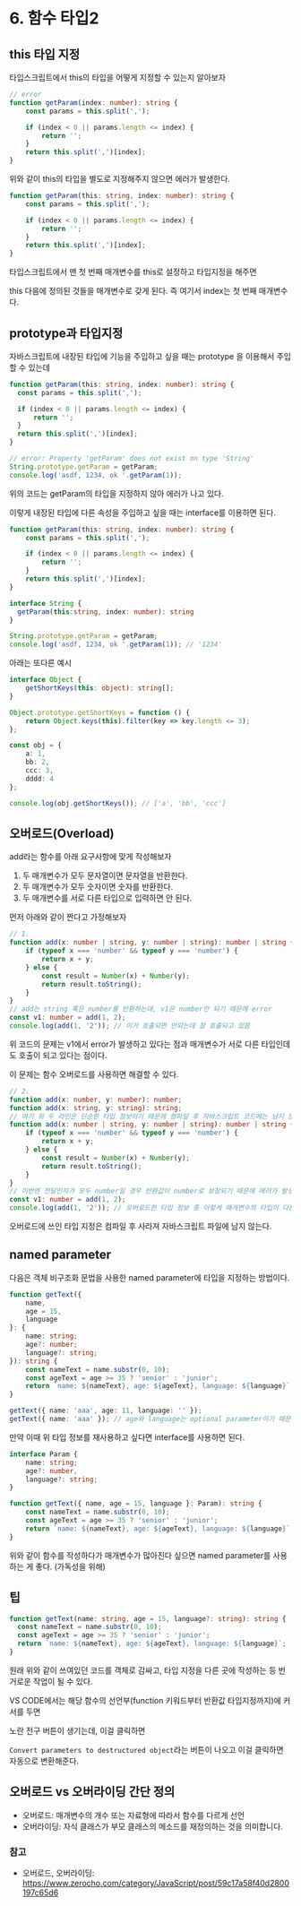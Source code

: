 # 6. 함수 타입2

## this 타입 지정

타입스크립트에서 this의 타입을 어떻게 지정할 수 있는지 알아보자

```ts
// error
function getParam(index: number): string {
    const params = this.split(',');

    if (index < 0 || params.length <= index) {
        return '';
    }
    return this.split(',')[index];
}
```

위와 같이 this의 타입을 별도로 지정해주지 않으면 에러가 발생한다.

```ts
function getParam(this: string, index: number): string {
    const params = this.split(',');

    if (index < 0 || params.length <= index) {
        return '';
    }
    return this.split(',')[index];
}
```

타입스크립트에서 맨 첫 번째 매개변수를 this로 설정하고 타입지정을 해주면

this 다음에 정의된 것들을 매개변수로 갖게 된다. 즉 여기서 index는 첫 번째 매개변수다.

## prototype과 타입지정

자바스크립트에 내장된 타입에 기능을 주입하고 싶을 때는 prototype 을 이용해서 주입할 수 있는데

```ts
function getParam(this: string, index: number): string {
  const params = this.split(',');

  if (index < 0 || params.length <= index) {
      return '';
  }
  return this.split(',')[index];
}

// error: Property 'getParam' does not exist on type 'String'
String.prototype.getParam = getParam;
console.log('asdf, 1234, ok '.getParam(1));
```

위의 코드는 getParam의 타입을 지정하지 않아 에러가 나고 있다.

이렇게 내장된 타입에 다른 속성을 주입하고 싶을 때는 interface를 이용하면 된다.

```ts
function getParam(this: string, index: number): string {
    const params = this.split(',');

    if (index < 0 || params.length <= index) {
        return '';
    }
    return this.split(',')[index];
}

interface String {
  getParam(this:string, index: number): string
}

String.prototype.getParam = getParam;
console.log('asdf, 1234, ok '.getParam(1)); // '1234'
```

아래는 또다른 예시

```ts
interface Object {
    getShortKeys(this: object): string[];
}

Object.prototype.getShortKeys = function () {
    return Object.keys(this).filter(key => key.length <= 3);
};

const obj = {
    a: 1,
    bb: 2,
    ccc: 3,
    dddd: 4
};

console.log(obj.getShortKeys()); // ['a', 'bb', 'ccc']
```

## 오버로드(Overload)

add라는 함수를 아래 요구사항에 맞게 작성해보자

1. 두 매개변수가 모두 문자열이면 문자열을 반환한다.
2. 두 매개변수가 모두 숫자이면 숫자를 반환한다.
3. 두 매개변수를 서로 다른 타입으로 입력하면 안 된다.

먼저 아래와 같이 짠다고 가정해보자
```ts
// 1.
function add(x: number | string, y: number | string): number | string {
    if (typeof x === 'number' && typeof y === 'number') {
        return x + y;
    } else {
        const result = Number(x) + Number(y);
        return result.toString();
    }
} 
// add는 string 혹은 number를 반환하는데, v1은 number만 되기 때문에 error
const v1: number = add(1, 2);
console.log(add(1, '2')); // 이거 호출되면 안되는데 잘 호출되고 있음
```

위 코드의 문제는 v1에서 error가 발생하고 있다는 점과 매개변수가 서로 다른 타입인데도 호출이 되고 있다는 점이다.

이 문제는 함수 오버로드를 사용하면 해결할 수 있다.

```ts
// 2.
function add(x: number, y: number): number;
function add(x: string, y: string): string;
// 여기 위 두 라인은 단순한 타입 정보이기 때문에 컴파일 후 자바스크립트 코드에는 남지 않는다.
function add(x: number | string, y: number | string): number | string {
    if (typeof x === 'number' && typeof y === 'number') {
        return x + y;
    } else {
        const result = Number(x) + Number(y);
        return result.toString();
    }
} 
// 이번엔 전달인자가 모두 number일 경우 반환값이 number로 보장되기 때문에 에러가 발생하지 않음
const v1: number = add(1, 2);
console.log(add(1, '2')); // 오버로드한 타입 정보 중 이렇게 매개변수의 타입이 다른 경우가 없기 때문에 호출되지 않고 에러 발샘
```

오버로드에 쓰인 타입 지정은 컴파일 후 사라져 자바스크립트 파일에 남지 않는다.

## named parameter

다음은 객체 비구조화 문법을 사용한 named parameter에 타입을 지정하는 방법이다.

```ts
function getText({
    name,
    age = 15,
    language
}: {
    name: string;
    age?: number;
    language?: string;
}): string {
    const nameText = name.substr(0, 10);
    const ageText = age >= 35 ? 'senior' : 'junior';
    return `name: ${nameText}, age: ${ageText}, language: ${language}`;
}

getText({ name: 'aaa', age: 11, language: '' });
getText({ name: 'aaa' }); // age와 language는 optional parameter이기 때문에 생략 가능
```

만약 이때 위 타입 정보를 재사용하고 싶다면 interface를 사용하면 된다.

```ts
interface Param {
    name: string;
    age?: number,
    language?: string;
}

function getText({ name, age = 15, language }: Param): string {
    const nameText = name.substr(0, 10);
    const ageText = age >= 35 ? 'senior' : 'junior';
    return `name: ${nameText}, age: ${ageText}, language: ${language}`;
}
```

위와 같이 함수를 작성하다가 매개변수가 많아진다 싶으면 named parameter를 사용하는 게 좋다. (가독성을 위해)

## 팁

```ts
function getText(name: string, age = 15, language?: string): string {
  const nameText = name.substr(0, 10);
  const ageText = age >= 35 ? 'senior' : 'junior';
  return `name: ${nameText}, age: ${ageText}, language: ${language}`;
}
```

원래 위와 같이 쓰여있던 코드를 객체로 감싸고, 타입 지정을 다른 곳에 작성하는 등 번거로운 작업이 될 수 있다.

VS CODE에서는 해당 함수의 선언부(function 키워드부터 반환값 타입지정까지)에 커서를 두면

노란 전구 버튼이 생기는데, 이걸 클릭하면

`Convert parameters to destructured object`라는 버튼이 나오고 이걸 클릭하면 자동으로 변환해준다.

## 오버로드 vs 오버라이딩 간단 정의

- 오버로드: 매개변수의 개수 또는 자료형에 따라서 함수를 다르게 선언
- 오버라이딩: 자식 클래스가 부모 클래스의 메소드를 재정의하는 것을 의미합니다.

### 참고

- 오버로드, 오버라이딩: https://www.zerocho.com/category/JavaScript/post/59c17a58f40d2800197c65d6

